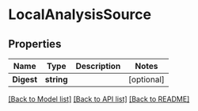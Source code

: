 # LocalAnalysisSource

## Properties

Name | Type | Description | Notes
------------ | ------------- | ------------- | -------------
**Digest** | **string** |  | [optional] 

[[Back to Model list]](../README.md#documentation-for-models) [[Back to API list]](../README.md#documentation-for-api-endpoints) [[Back to README]](../README.md)


